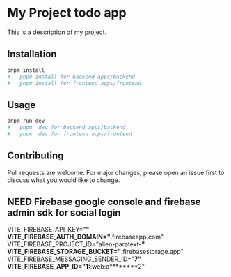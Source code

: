# My Project todo app

This is a description of my project.

## Installation
```sh
pnpm install
#   pnpm install for backend apps/backend
#   pnpm install for frontend apps/frontend
```

## Usage
```sh
pnpm run dev
#   pnpm  dev for backend apps/backend
#   pnpm  dev for frontend apps/frontend
```

## Contributing
Pull requests are welcome. For major changes, please open an issue first to discuss what you would like to change.

## NEED Firebase google console and firebase admin sdk for social login
VITE_FIREBASE_API_KEY="********"
VITE_FIREBASE_AUTH_DOMAIN="********.firebaseapp.com"
VITE_FIREBASE_PROJECT_ID="alien-paratext-********"
VITE_FIREBASE_STORAGE_BUCKET="********.firebasestorage.app"
VITE_FIREBASE_MESSAGING_SENDER_ID="********7"
VITE_FIREBASE_APP_ID="1:********:web:a********2"